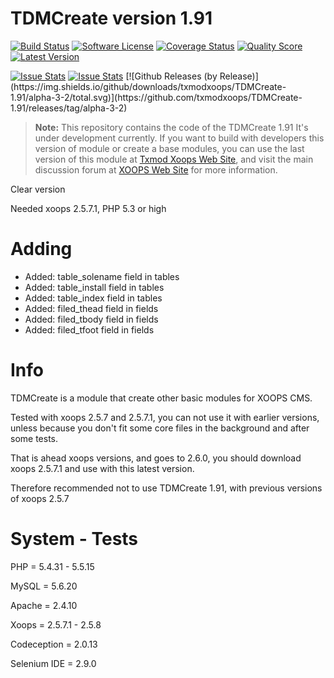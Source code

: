 # TDMCreate version 1.91

[![Build Status](https://img.shields.io/travis/txmodxoops/TDMCreate-1.91/master.svg?style=flat)](https://travis-ci.org/txmodxoops/TDMCreate-1.91)
[![Software License](https://img.shields.io/badge/license-GPL-brightgreen.svg?style=flat)](docs/license.txt)
[![Coverage Status](https://img.shields.io/scrutinizer/coverage/g/txmodxoops/TDMCreate-1.91.svg?style=flat)](https://scrutinizer-ci.com/g/txmodxoops/TDMCreate-1.91/code-structure)
[![Quality Score](https://img.shields.io/scrutinizer/g/txmodxoops/TDMCreate-1.91.svg?style=flat)](https://scrutinizer-ci.com/g/txmodxoops/TDMCreate-1.91)
[![Latest Version](https://img.shields.io/github/release/txmodxoops/TDMCreate-1.91.svg?style=flat)](https://github.com/txmodxoops/TDMCreate-1.91/releases)

<p>
<a href="http://issuestats.com/github/txmodxoops/TDMCreate-1.91"><img alt="Issue Stats" src="http://issuestats.com/github/txmodxoops/TDMCreate-1.91/badge/pr?style=flat"></a>
<a href="http://issuestats.com/github/txmodxoops/TDMCreate-1.91"><img alt="Issue Stats" src="http://issuestats.com/github/txmodxoops/TDMCreate-1.91/badge/issue?style=flat"></a>
[![Github Releases (by Release)](https://img.shields.io/github/downloads/txmodxoops/TDMCreate-1.91/alpha-3-2/total.svg)](https://github.com/txmodxoops/TDMCreate-1.91/releases/tag/alpha-3-2)
</p>

> **Note:** This repository contains the code of the TDMCreate 1.91
It's under development currently. If you want to build with developers this version of module or create a base modules, you can use the last version of this module at [Txmod Xoops Web Site](http://www.txmodxoops.org), and visit the main discussion forum at [XOOPS Web Site](http://xoops.org/modules/newbb/viewtopic.php?topic_id=76746) for more information.

Clear version

Needed xoops 2.5.7.1, PHP 5.3 or high

# Adding
 - Added: table_solename field in tables
 - Added: table_install field in tables
 - Added: table_index field in tables
 - Added: filed_thead field in fields
 - Added: filed_tbody field in fields
 - Added: filed_tfoot field in fields

# Info
TDMCreate is a module that create other basic modules for XOOPS CMS.

Tested with xoops 2.5.7 and 2.5.7.1, you can not use it with earlier versions, unless because you don't fit some core files in the background and after some tests.

That is ahead xoops versions, and goes to 2.6.0, you should download xoops 2.5.7.1 and use with this latest version.

Therefore recommended not to use TDMCreate 1.91, with previous versions of xoops 2.5.7

# System - Tests 
PHP = 5.4.31 - 5.5.15

MySQL = 5.6.20

Apache = 2.4.10

Xoops = 2.5.7.1 - 2.5.8

Codeception = 2.0.13

Selenium IDE = 2.9.0
